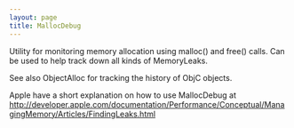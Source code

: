 ```yaml
---
layout: page
title: MallocDebug
---
```




Utility for monitoring memory allocation using malloc() and free() calls. Can be used to help track down all kinds of MemoryLeaks. 

See also ObjectAlloc for tracking the history of ObjC objects.

Apple have a short explanation on how to use MallocDebug at http://developer.apple.com/documentation/Performance/Conceptual/ManagingMemory/Articles/FindingLeaks.html


